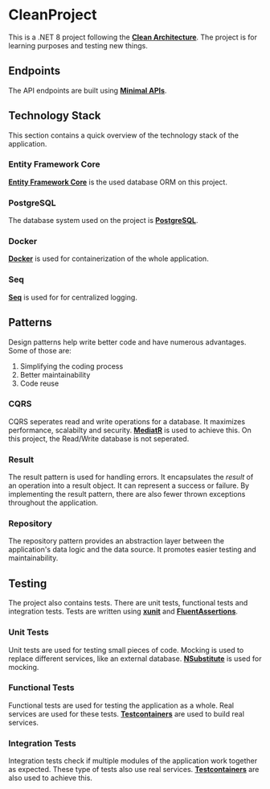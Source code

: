 # CleanProject

This is a .NET 8 project following the [**Clean Architecture**](https://blog.cleancoder.com/uncle-bob/2012/08/13/the-clean-architecture.html).
The project is for learning purposes and testing new things.

## Endpoints

The API endpoints are built using [**Minimal APIs**](https://learn.microsoft.com/en-us/aspnet/core/fundamentals/minimal-apis?view=aspnetcore-8.0).

## Technology Stack

This section contains a quick overview of the technology stack of the application.

### Entity Framework Core

[**Entity Framework Core**](https://github.com/dotnet/efcore) is the used database ORM on this project.

### PostgreSQL

The database system used on the project is [**PostgreSQL**](https://www.postgresql.org/).

### Docker

[**Docker**](https://www.docker.com/) is used for containerization of the whole application.

### Seq

[**Seq**](https://datalust.co/seq) is used for for centralized logging.

## Patterns

Design patterns help write better code and have numerous advantages.
Some of those are:

  1. Simplifying the coding process
  2. Better maintainability
  3. Code reuse

### CQRS

CQRS seperates read and write operations for a database. It maximizes performance, scalabilty and security.
[**MediatR**](https://github.com/jbogard/MediatR) is used to achieve this.
On this project, the Read/Write database is not seperated.

### Result

The result pattern is used for handling errors. It encapsulates the *result* of an operation into a result object. It can represent a success or failure. By implementing the result pattern, there are also fewer
thrown exceptions throughout the application.

### Repository

The repository pattern provides an abstraction layer between the application's data logic and
the data source. It promotes easier testing and maintainability.

## Testing

The project also contains tests. There are unit tests, functional tests and integration tests.
Tests are written using [**xunit**](https://xunit.net/) and [**FluentAssertions**](https://fluentassertions.com/).

### Unit Tests

Unit tests are used for testing small pieces of code. Mocking is used to replace different services, like an external database. [**NSubstitute**](https://nsubstitute.github.io/) is used for mocking.

### Functional Tests

Functional tests are used for testing the application as a whole. Real services are used for these tests.
[**Testcontainers**](https://dotnet.testcontainers.org/) are used to build real services.

### Integration Tests

Integration tests check if multiple modules of the application work together as expected.
These type of tests also use real services. [**Testcontainers**](https://dotnet.testcontainers.org/) are also used to achieve this.

